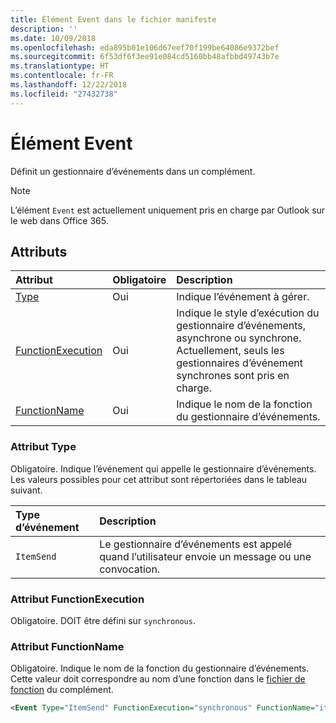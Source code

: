 ```yaml
---
title: Élément Event dans le fichier manifeste
description: ''
ms.date: 10/09/2018
ms.openlocfilehash: eda895b01e106d67eef70f199be64086e9372bef
ms.sourcegitcommit: 6f53df6f3ee91e084cd5160bb48afbbd49743b7e
ms.translationtype: HT
ms.contentlocale: fr-FR
ms.lasthandoff: 12/22/2018
ms.locfileid: "27432738"
---
```

# <a name="event-element"></a>Élément Event

Définit un gestionnaire d’événements dans un complément.

> [!NOTE] 
> L’élément `Event` est actuellement uniquement pris en charge par Outlook sur le web dans Office 365.

## <a name="attributes"></a>Attributs

|  Attribut  |  Obligatoire  |  Description  |
|:-----|:-----|:-----|
|  [Type](#type-attribute)  |  Oui  | Indique l’événement à gérer. |
|  [FunctionExecution](#functionexecution-attribute)  |  Oui  | Indique le style d’exécution du gestionnaire d’événements, asynchrone ou synchrone. Actuellement, seuls les gestionnaires d’événement synchrones sont pris en charge. |
|  [FunctionName](#functionname-attribute)  |  Oui  | Indique le nom de la fonction du gestionnaire d’événements. |

### <a name="type-attribute"></a>Attribut Type

Obligatoire. Indique l’événement qui appelle le gestionnaire d’événements. Les valeurs possibles pour cet attribut sont répertoriées dans le tableau suivant.

|  Type d’événement  |  Description  |
|:-----|:-----|
|  `ItemSend`  |  Le gestionnaire d’événements est appelé quand l’utilisateur envoie un message ou une convocation.  |

### <a name="functionexecution-attribute"></a>Attribut FunctionExecution

Obligatoire. DOIT être défini sur `synchronous`.

### <a name="functionname-attribute"></a>Attribut FunctionName

Obligatoire. Indique le nom de la fonction du gestionnaire d’événements. Cette valeur doit correspondre au nom d’une fonction dans le [fichier de fonction](functionfile.md) du complément.

```xml
<Event Type="ItemSend" FunctionExecution="synchronous" FunctionName="itemSendHandler" /> 
```